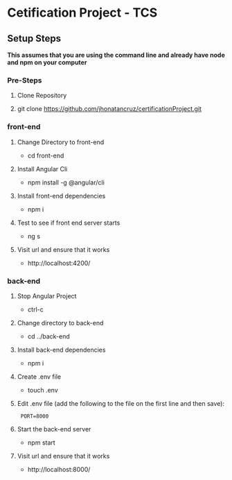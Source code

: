# Cetification Project - TCS

## Setup Steps

  
**This assumes that you are using the command line and already have node and npm on your computer**

### Pre-Steps

1. Clone Repository

2. git clone https://github.com/jhonatancruz/certificationProject.git


### front-end

1. Change Directory to front-end

	- cd front-end

2. Install Angular Cli

	- npm install -g @angular/cli

3. Install front-end dependencies

	- npm i

4. Test to see if front end server starts

	- ng s

5. Visit url and ensure that it works

	- http://localhost:4200/

### back-end

1. Stop Angular Project

	- ctrl-c

2. Change directory to back-end

	- cd ../back-end

3. Install back-end dependencies

	- npm i

4. Create .env file

	- touch .env

5. Edit .env file (add the following to the file on the first line and then save):

		PORT=8000

6. Start the back-end server

	- npm start

7. Visit url and ensure that it works

	- http://localhost:8000/

